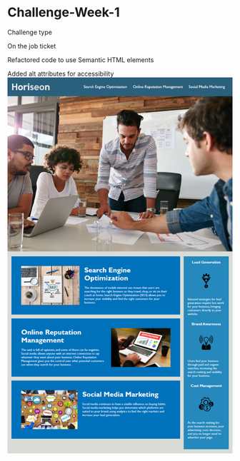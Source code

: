 # Challenge-Week-1
Challenge type

On the job ticket

Refactored code to use Semantic HTML elements

Added alt attributes for accessibility
![alt text](01-html-css-git-homework-demo.png)

